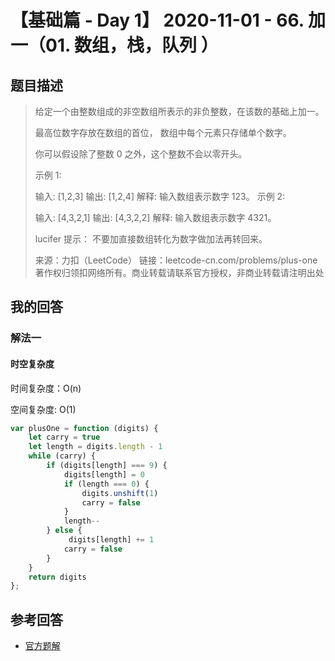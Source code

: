 # 【基础篇 - Day 1】 2020-11-01 - 66. 加一（01. 数组，栈，队列 ）

## 题目描述

> 给定一个由整数组成的非空数组所表示的非负整数，在该数的基础上加一。
>
> 最高位数字存放在数组的首位， 数组中每个元素只存储单个数字。
>
> 你可以假设除了整数 0 之外，这个整数不会以零开头。
>
> 示例 1:
>
> 输入: [1,2,3]
> 输出: [1,2,4]
> 解释: 输入数组表示数字 123。
> 示例 2:
>
> 输入: [4,3,2,1]
> 输出: [4,3,2,2]
> 解释: 输入数组表示数字 4321。
>
> lucifer 提示： 不要加直接数组转化为数字做加法再转回来。
>
> 来源：力扣（LeetCode）
> 链接：leetcode-cn.com/problems/plus-one
> 著作权归领扣网络所有。商业转载请联系官方授权，非商业转载请注明出处

## 我的回答

### 解法一

#### 时空复杂度

时间复杂度：O(n)

空间复杂度:   O(1)

```js
var plusOne = function (digits) {
    let carry = true
    let length = digits.length - 1
    while (carry) {
        if (digits[length] === 9) {
            digits[length] = 0
            if (length === 0) {
                digits.unshift(1)
                carry = false
            }
            length--
        } else {
             digits[length] += 1
            carry = false
        }
    }
    return digits
};
```



## 参考回答

- [官方题解](https://github.com/leetcode-pp/91alg-1/issues/73#issuecomment-659894442)

